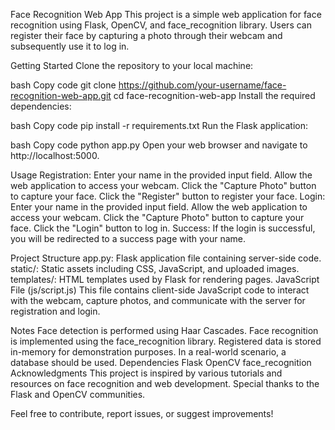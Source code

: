 
Face Recognition Web App
This project is a simple web application for face recognition using Flask, OpenCV, and face_recognition library. Users can register their face by capturing a photo through their webcam and subsequently use it to log in.

Getting Started
Clone the repository to your local machine:

bash
Copy code
git clone https://github.com/your-username/face-recognition-web-app.git
cd face-recognition-web-app
Install the required dependencies:

bash
Copy code
pip install -r requirements.txt
Run the Flask application:

bash
Copy code
python app.py
Open your web browser and navigate to http://localhost:5000.

Usage
Registration:
Enter your name in the provided input field.
Allow the web application to access your webcam.
Click the "Capture Photo" button to capture your face.
Click the "Register" button to register your face.
Login:
Enter your name in the provided input field.
Allow the web application to access your webcam.
Click the "Capture Photo" button to capture your face.
Click the "Login" button to log in.
Success:
If the login is successful, you will be redirected to a success page with your name.

Project Structure
app.py: Flask application file containing server-side code.
static/: Static assets including CSS, JavaScript, and uploaded images.
templates/: HTML templates used by Flask for rendering pages.
JavaScript File (js/script.js)
This file contains client-side JavaScript code to interact with the webcam, capture photos, and communicate with the server for registration and login.

Notes
Face detection is performed using Haar Cascades.
Face recognition is implemented using the face_recognition library.
Registered data is stored in-memory for demonstration purposes. In a real-world scenario, a database should be used.
Dependencies
Flask
OpenCV
face_recognition
Acknowledgments
This project is inspired by various tutorials and resources on face recognition and web development. Special thanks to the Flask and OpenCV communities.

Feel free to contribute, report issues, or suggest improvements!





